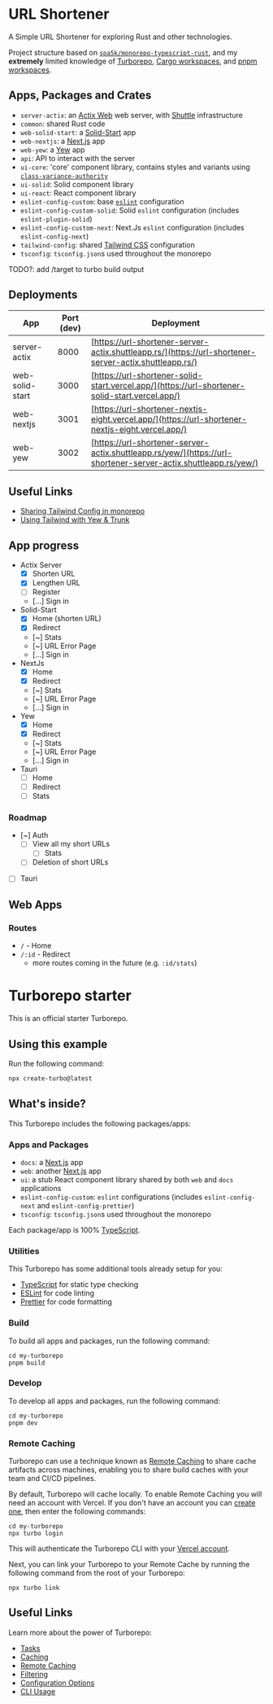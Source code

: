 # URL Shortener

A Simple URL Shortener for exploring Rust and other technologies.

Project structure based on [`spa5k/monorepo-typescript-rust`](https://github.com/spa5k/monorepo-typescript-rust), and my **extremely**
limited knowledge of
[Turborepo](https://turbo.build/repo),
[Cargo workspaces](https://doc.rust-lang.org/book/ch14-03-cargo-workspaces.html),
and
[pnpm workspaces](https://pnpm.io/workspaces).

## Apps, Packages and Crates

- `server-actix`: an [Actix Web](https://actix.rs/) web server, with [Shuttle](https://www.shuttle.rs/) infrastructure
- `common`: shared Rust code
- `web-solid-start`: a [Solid-Start](https://start.solidjs.com/) app
- `web-nextjs`: a [Next.js](https://nextjs.org/) app
- `web-yew`: a [Yew](https://yew.rs/) app
- `api`: API to interact with the server
- `ui-core`: 'core' component library, contains styles and variants using [`class-variance-authority`](https://cva.style/)
- `ui-solid`: Solid component library
- `ui-react`: React component library
- `eslint-config-custom`: base [`eslint`](https://eslint.org/) configuration
- `eslint-config-custom-solid`: Solid `eslint` configuration (includes `eslint-plugin-solid`)
- `eslint-config-custom-next`: Next.Js `eslint` configuration (includes `eslint-config-next`)
- `tailwind-config`: shared [Tailwind CSS](https://tailwindcss.com/) configuration
- `tsconfig`: `tsconfig.json`s used throughout the monorepo

TODO?: add /target to turbo build output

## Deployments

| App             | Port (dev) | Deployment                                                                                                                             |
|-----------------|------------|----------------------------------------------------------------------------------------------------------------------------------------|
| server-actix    | 8000       | [https://url-shortener-server-actix.shuttleapp.rs/](https://url-shortener-server-actix.shuttleapp.rs/)                                 |
| web-solid-start | 3000       | [https://url-shortener-solid-start.vercel.app/](https://url-shortener-solid-start.vercel.app/)                                         |
| web-nextjs      | 3001       | [https://url-shortener-nextjs-eight.vercel.app/](https://url-shortener-nextjs-eight.vercel.app/)                                       |
| web-yew         | 3002       | [https://url-shortener-server-actix.shuttleapp.rs/yew/](https://url-shortener-server-actix.shuttleapp.rs/yew/)                         |

## Useful Links

- [Sharing Tailwind Config in monorepo](https://github.com/vercel/turbo/tree/main/examples/with-tailwind)
- [Using Tailwind with Yew & Trunk](https://dev.to/arctic_hen7/how-to-set-up-tailwind-css-with-yew-and-trunk-il9)

## App progress

- Actix Server
  - [x] Shorten URL
  - [x] Lengthen URL
  - [ ] Register
  - [...] Sign in
- Solid-Start
  - [x] Home (shorten URL)
  - [x] Redirect
  - [~] Stats
  - [~] URL Error Page
  - [...] Sign in
- NextJs
  - [x] Home
  - [x] Redirect
  - [~] Stats
  - [~] URL Error Page
  - [...] Sign in
- Yew
  - [x] Home
  - [x] Redirect
  - [~] Stats
  - [~] URL Error Page
  - [...] Sign in
- Tauri
  - [ ] Home
  - [ ] Redirect
  - [ ] Stats

### Roadmap

- [~] Auth
  - [ ] View all my short URLs
    - [ ] Stats
  - [ ] Deletion of short URLs
- [ ] Tauri

## Web Apps

### Routes

- `/` - Home
- `/:id` - Redirect
  - more routes coming in the future (e.g. `:id/stats`)

# Turborepo starter

This is an official starter Turborepo.

## Using this example

Run the following command:

```sh
npx create-turbo@latest
```

## What's inside?

This Turborepo includes the following packages/apps:

### Apps and Packages

- `docs`: a [Next.js](https://nextjs.org/) app
- `web`: another [Next.js](https://nextjs.org/) app
- `ui`: a stub React component library shared by both `web` and `docs` applications
- `eslint-config-custom`: `eslint` configurations (includes `eslint-config-next` and `eslint-config-prettier`)
- `tsconfig`: `tsconfig.json`s used throughout the monorepo

Each package/app is 100% [TypeScript](https://www.typescriptlang.org/).

### Utilities

This Turborepo has some additional tools already setup for you:

- [TypeScript](https://www.typescriptlang.org/) for static type checking
- [ESLint](https://eslint.org/) for code linting
- [Prettier](https://prettier.io) for code formatting

### Build

To build all apps and packages, run the following command:

```
cd my-turborepo
pnpm build
```

### Develop

To develop all apps and packages, run the following command:

```
cd my-turborepo
pnpm dev
```

### Remote Caching

Turborepo can use a technique known as [Remote Caching](https://turbo.build/repo/docs/core-concepts/remote-caching) to share cache artifacts across machines, enabling you to share build caches with your team and CI/CD pipelines.

By default, Turborepo will cache locally. To enable Remote Caching you will need an account with Vercel. If you don't have an account you can [create one](https://vercel.com/signup), then enter the following commands:

```
cd my-turborepo
npx turbo login
```

This will authenticate the Turborepo CLI with your [Vercel account](https://vercel.com/docs/concepts/personal-accounts/overview).

Next, you can link your Turborepo to your Remote Cache by running the following command from the root of your Turborepo:

```
npx turbo link
```

## Useful Links

Learn more about the power of Turborepo:

- [Tasks](https://turbo.build/repo/docs/core-concepts/monorepos/running-tasks)
- [Caching](https://turbo.build/repo/docs/core-concepts/caching)
- [Remote Caching](https://turbo.build/repo/docs/core-concepts/remote-caching)
- [Filtering](https://turbo.build/repo/docs/core-concepts/monorepos/filtering)
- [Configuration Options](https://turbo.build/repo/docs/reference/configuration)
- [CLI Usage](https://turbo.build/repo/docs/reference/command-line-reference)
